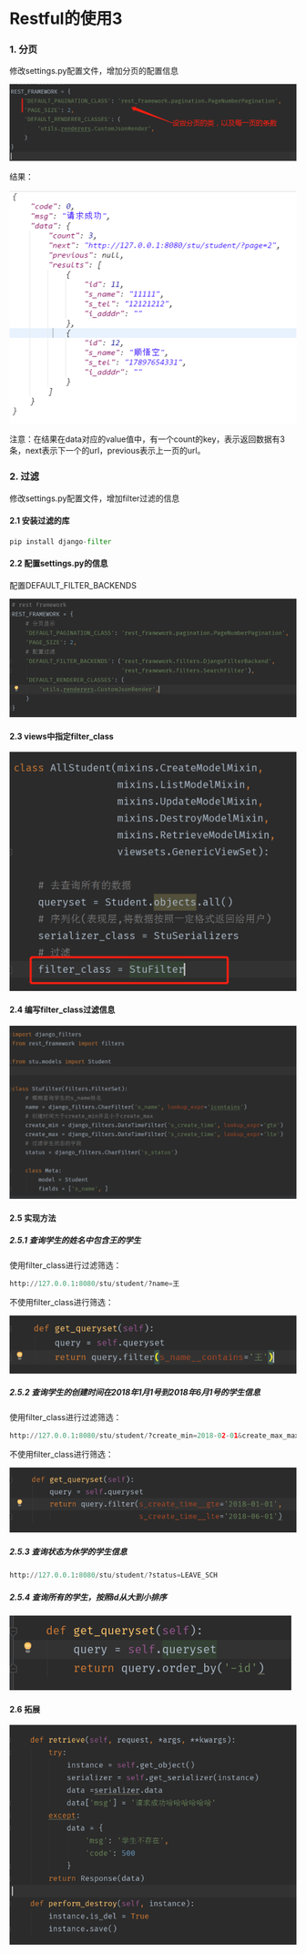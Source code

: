 
# Restful的使用3


### 1. 分页

修改settings.py配置文件，增加分页的配置信息

![图](images/django_rest_page.png)

结果：

![图](images/django_rest_render.png)

注意：在结果在data对应的value值中，有一个count的key，表示返回数据有3条，next表示下一个的url，previous表示上一页的url。


### 2. 过滤

修改settings.py配置文件，增加filter过滤的信息

#### 2.1 安装过滤的库

```python
pip install django-filter
```

#### 2.2 配置settings.py的信息

配置DEFAULT_FILTER_BACKENDS

![图](images/django_rest_filter.png)


#### 2.3 views中指定filter_class

![图](images/django_rest_view_filters.png)

#### 2.4 编写filter_class过滤信息


![图](images/django_rest_filters_class.png)


#### 2.5 实现方法

##### 2.5.1 查询学生的姓名中包含王的学生

使用filter_class进行过滤筛选：

```python
http://127.0.0.1:8080/stu/student/?name=王
```

不使用filter_class进行筛选：

![图](images/django_rest_queryset_filter_contains.png)


##### 2.5.2 查询学生的创建时间在2018年1月1号到2018年6月1号的学生信息

使用filter_class进行过滤筛选：

```python
http://127.0.0.1:8080/stu/student/?create_min=2018-02-01&create_max_max=2018-0-01
```

不使用filter_class进行筛选：

![图](images/django_rest_queryset_filter_times.png)

##### 2.5.3 查询状态为休学的学生信息

```python
http://127.0.0.1:8080/stu/student/?status=LEAVE_SCH
```

##### 2.5.4 查询所有的学生，按照id从大到小排序

![图](images/django_rest_query_order.png)

#### 2.6 拓展

![图](images/restframework_retrive_delete.png)


